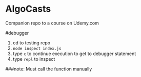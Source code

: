 # AlgoCasts

Companion repo to a course on Udemy.com

#debugger
1. cd to testing repo
2. `node inspect index.js`
3. type `c` to continue execution to get to debugger statement
4. type `repl` to inspect 

###note: Must call the function manually